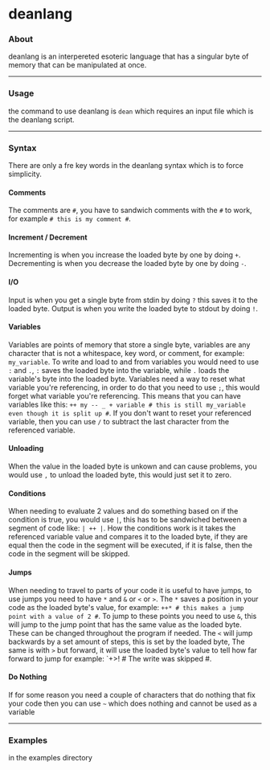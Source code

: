 # deanlang

### About

deanlang is an interpereted esoteric language that has a singular byte of memory that can be manipulated at once.

---

### Usage

the command to use deanlang is `dean` which requires an input file which is the deanlang script.

---

### Syntax

There are only a fre key words in the deanlang syntax which is to force simplicity.

#### Comments

The comments are `#`, you have to sandwich comments with the `#` to work, for example `# this is my comment #`.

#### Increment / Decrement

Incrementing is when you increase the loaded byte by one by doing `+`. Decrementing is when you decrease the loaded byte by one by doing `-`.

#### I/O

Input is when you get a single byte from stdin by doing `?` this saves it to the loaded byte. Output is when you write the loaded byte to stdout by doing `!`.

#### Variables

Variables are points of memory that store a single byte, variables are any character that is not a whitespace, key word, or comment, for example: `my_variable`. To write and load to and from variables you would need to use `:` and `.`, `:` saves the loaded byte into the variable, while `.` loads the variable's byte into the loaded byte. Variables need a way to reset what variable you're referencing, in order to do that you need to use `;`, this would forget what variable you're referencing. This means that you can have variables like this: `++ my -- _ + variable # this is still my_variable even though it is split up #`. If you don't want to reset your referenced variable, then you can use `/` to subtract the last character from the referenced variable.

#### Unloading

When the value in the loaded byte is unkown and can cause problems, you would use `,` to unload the loaded byte, this would just set it to zero.

#### Conditions

When needing to evaluate 2 values and do something based on if the condition is true, you would use `|`, this has to be sandwiched between a segment of code like: `| ++ |`. How the conditions work is it takes the referenced variable value and compares it to the loaded byte, if they are equal then the code in the segment will be executed, if it is false, then the code in the segment will be skipped.

#### Jumps

When needing to travel to parts of your code it is useful to have jumps, to use jumps you need to have `*` and `&` or `<` or `>`. The `*` saves a position in your code as the loaded byte's value, for example: `++* # this makes a jump point with a value of 2 #`. To jump to these points you need to use `&`, this will jump to the jump point that has the same value as the loaded byte. These can be changed throughout the program if needed. The `<` will jump backwards by a set amount of steps, this is set by the loaded byte, The same is with `>` but forward, it will use the loaded byte's value to tell how far forward to jump for example: `+>! # The write was skipped #.

#### Do Nothing

If for some reason you need a couple of characters that do nothing that fix your code then you can use `~` which does nothing and cannot be used as a variable

---

### Examples

in the examples directory